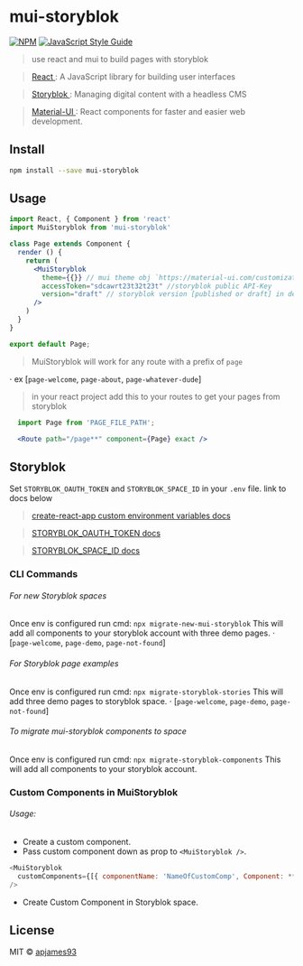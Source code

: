# mui-storyblok

[![NPM](https://img.shields.io/npm/v/mui-storyblok.svg)](https://www.npmjs.com/package/mui-storyblok) [![JavaScript Style Guide](https://img.shields.io/badge/code_style-standard-brightgreen.svg)](https://standardjs.com)


> use react and mui to build pages with storyblok

> [React ](https://reactjs.org/): A JavaScript library for building user interfaces

> [Storyblok ](https://www.storyblok.com/): Managing digital content with a headless CMS

> [Material-UI ](https://material-ui.com/): React components for faster and easier web development.

## Install

```bash
npm install --save mui-storyblok
```

## Usage

```jsx
import React, { Component } from 'react'
import MuiStoryblok from 'mui-storyblok'

class Page extends Component {
  render () {
    return (
      <MuiStoryblok
        theme={{}} // mui theme obj `https://material-ui.com/customization/theming/`
        accessToken="sdcawrt23t32t23t" //storyblok public API-Key
        version="draft" // storyblok version [published or draft] in development use draft and published in production
      />
    )
  }
}

export default Page;
```

> MuiStoryblok will work for any route with a prefix of `page`

  ⋅ ex [`page-welcome`, `page-about`, `page-whatever-dude`]

> in your react project add this to your routes to get your pages from storyblok
```jsx
  import Page from 'PAGE_FILE_PATH';

  <Route path="/page**" component={Page} exact />
```

## Storyblok

Set `STORYBLOK_OAUTH_TOKEN` and `STORYBLOK_SPACE_ID` in your `.env` file. link to docs below

> [create-react-app custom environment variables docs ](https://create-react-app.dev/docs/adding-custom-environment-variables/)

> [STORYBLOK_OAUTH_TOKEN docs ](https://www.storyblok.com/docs/api/management#topics/authentication)

> [STORYBLOK_SPACE_ID docs ](https://www.storyblok.com/docs/api/management#core-resources/spaces/spaces)

### CLI Commands

###### For new Storyblok spaces
Once env is configured run cmd:
`npx migrate-new-mui-storyblok`
This will add all components to your storyblok account with three demo pages.
⋅ [`page-welcome`, `page-demo`, `page-not-found`]

###### For Storyblok page examples
Once env is configured run cmd:
`npx migrate-storyblok-stories`
This will add three demo pages to storyblok space.
⋅ [`page-welcome`, `page-demo`, `page-not-found`]

###### To migrate mui-storyblok components to space
Once env is configured run cmd:
`npx migrate-storyblok-components`
This will add all components to your storyblok account.

### Custom Components in MuiStoryblok
###### Usage:
* Create a custom component.
* Pass custom component down as prop to `<MuiStoryblok />`.
```js
<MuiStoryblok
  customComponents={[{ componentName: 'NameOfCustomComp', Component: **CompName**, props: {} }]}
/>
```
* Create Custom Component in Storyblok space.

## License

MIT © [apjames93](https://github.com/apjames93)



